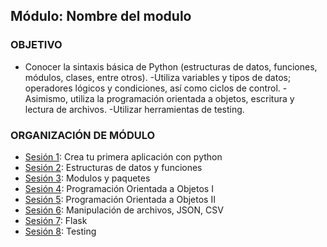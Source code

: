  
## Módulo: Nombre del modulo

### OBJETIVO 
 - Conocer la sintaxis básica de Python (estructuras de datos, funciones, módulos, clases, entre otros).
 -Utiliza variables y tipos de datos; operadores lógicos y condiciones, así como ciclos de control.
 -Asimismo, utiliza la programación orientada a objetos, escritura y lectura de archivos.
 -Utilizar herramientas de testing.


 ### ORGANIZACIÓN DE MÓDULO 
 
 - [Sesión 1](Sesion-01): Crea tu primera aplicación con python 
 - [Sesión 2](Sesion-02): Estructuras de datos y funciones
 - [Sesión 3](Sesion-03): Modulos y paquetes
 - [Sesión 4](Sesion-04): Programación Orientada a Objetos I
 - [Sesión 5](Sesion-05): Programación Orientada a Objetos II
 - [Sesión 6](Sesion-06): Manipulación de archivos, JSON, CSV
 - [Sesión 7](Sesion-07): Flask
 - [Sesión 8](Sesion-08): Testing





